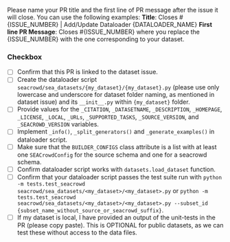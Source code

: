 Please name your PR title and the first line of PR message after the issue it will close. You can use the following examples:
**Title**: Closes #{ISSUE_NUMBER} | Add/Update Dataloader {DATALOADER_NAME}
**First line PR Message**: Closes #{ISSUE_NUMBER}
where you replace the {ISSUE_NUMBER} with the one corresponding to your dataset.

### Checkbox
- [ ] Confirm that this PR is linked to the dataset issue.
- [ ] Create the dataloader script `seacrowd/sea_datasets/{my_dataset}/{my_dataset}.py` (please use only lowercase and underscore for dataset folder naming, as mentioned in dataset issue) and its `__init__.py` within `{my_dataset}` folder.
- [ ] Provide values for the `_CITATION`, `_DATASETNAME`, `_DESCRIPTION`, `_HOMEPAGE`, `_LICENSE`, `_LOCAL`, `_URLs`, `_SUPPORTED_TASKS`, `_SOURCE_VERSION`, and `_SEACROWD_VERSION` variables.
- [ ] Implement `_info()`, `_split_generators()` and `_generate_examples()` in dataloader script.
- [ ] Make sure that the `BUILDER_CONFIGS` class attribute is a list with at least one `SEACrowdConfig` for the source schema and one for a seacrowd schema.
- [ ] Confirm dataloader script works with `datasets.load_dataset` function.
- [ ] Confirm that your dataloader script passes the test suite run with `python -m tests.test_seacrowd seacrowd/sea_datasets/<my_dataset>/<my_dataset>.py` or `python -m tests.test_seacrowd seacrowd/sea_datasets/<my_dataset>/<my_dataset>.py --subset_id {subset_name_without_source_or_seacrowd_suffix}`.
- [ ] If my dataset is local, I have provided an output of the unit-tests in the PR (please copy paste). This is OPTIONAL for public datasets, as we can test these without access to the data files.
